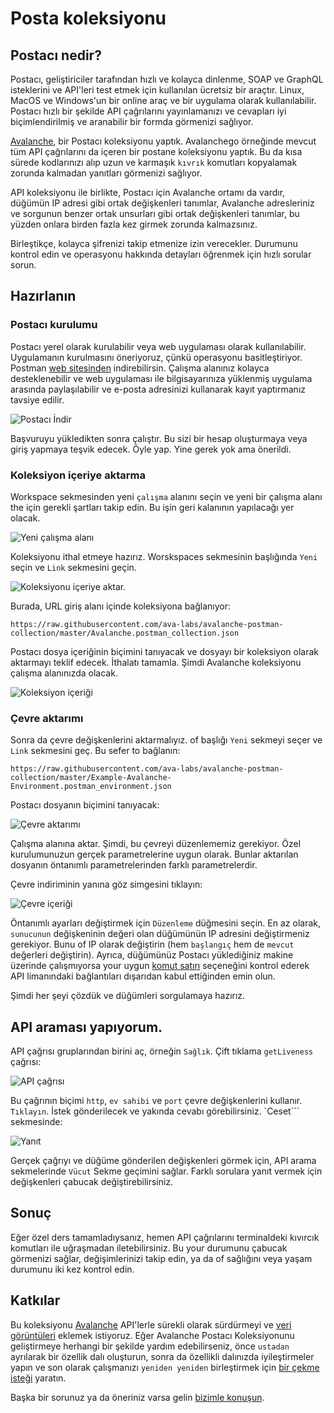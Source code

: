 # Posta koleksiyonu

## Postacı nedir?

Postacı, geliştiriciler tarafından hızlı ve kolayca dinlenme, SOAP ve GraphQL isteklerini ve API'leri test etmek için kullanılan ücretsiz bir araçtır. Linux, MacOS ve Windows'un bir online araç ve bir uygulama olarak kullanılabilir. Postacı hızlı bir şekilde API çağrılarını yayınlamanızı ve cevapları iyi biçimlendirilmiş ve aranabilir bir formda görmenizi sağlıyor.

[Avalanche](https://docs.avax.network)[](../release-notes/avalanchego.md), bir Postacı koleksiyonu yaptık. Avalanchego örneğinde mevcut tüm API çağrılarını da içeren bir postane koleksiyonu yaptık. Bu da kısa sürede kodlarınızı alıp uzun ve karmaşık `kıvrık` komutları kopyalamak zorunda kalmadan yanıtları görmenizi sağlıyor.

API koleksiyonu ile birlikte, Postacı için Avalanche ortamı da vardır, düğümün IP adresi gibi ortak değişkenleri tanımlar, Avalanche adresleriniz ve sorgunun benzer ortak unsurları gibi ortak değişkenleri tanımlar, bu yüzden onlara birden fazla kez girmek zorunda kalmazsınız.

Birleştikçe, kolayca şifrenizi takip etmenize izin verecekler. Durumunu kontrol edin ve operasyonu hakkında detayları öğrenmek için hızlı sorular sorun.

## Hazırlanın

### Postacı kurulumu

Postacı yerel olarak kurulabilir veya web uygulaması olarak kullanılabilir. Uygulamanın kurulmasını öneriyoruz, çünkü operasyonu basitleştiriyor. Postman [web sitesinden](https://www.postman.com/downloads/) indirebilirsin. Çalışma alanınız kolayca desteklenebilir ve web uygulaması ile bilgisayarınıza yüklenmiş uygulama arasında paylaşılabilir ve e-posta adresinizi kullanarak kayıt yaptırmanız tavsiye edilir.

![Postacı İndir](../../.gitbook/assets/postman_01_download.png)

Başvuruyu yükledikten sonra çalıştır. Bu sizi bir hesap oluşturmaya veya giriş yapmaya teşvik edecek. Öyle yap. Yine gerek yok ama önerildi.

### Koleksiyon içeriye aktarma

Workspace sekmesinden yeni `çalışma` alanını seçin ve yeni bir çalışma alanı the için gerekli şartları takip edin. Bu işin geri kalanının yapılacağı yer olacak.

![Yeni çalışma alanı](../../.gitbook/assets/postman_02_workspace.png)

Koleksiyonu ithal etmeye hazırız. Worskspaces sekmesinin başlığında `Yeni` seçin ve `Link` sekmesini geçin.

![Koleksiyonu içeriye aktar.](../../.gitbook/assets/postman_03_import.png)

Burada, URL giriş alanı içinde koleksiyona bağlanıyor:

```text
https://raw.githubusercontent.com/ava-labs/avalanche-postman-collection/master/Avalanche.postman_collection.json
```

Postacı dosya içeriğinin biçimini tanıyacak ve dosyayı bir koleksiyon olarak aktarmayı teklif edecek. İthalatı tamamla. Şimdi Avalanche koleksiyonu çalışma alanınızda olacak.

![Koleksiyon içeriği](../../.gitbook/assets/postman_04_collection.png)

### Çevre aktarımı

Sonra da çevre değişkenlerini aktarmalıyız. of başlığı `Yeni` sekmeyi seçer ve `Link` sekmesini geç. Bu sefer to bağlanın:

```text
https://raw.githubusercontent.com/ava-labs/avalanche-postman-collection/master/Example-Avalanche-Environment.postman_environment.json
```

Postacı dosyanın biçimini tanıyacak:

![Çevre aktarımı](../../.gitbook/assets/postman_05_environment.png)

Çalışma alanına aktar. Şimdi, bu çevreyi düzenlememiz gerekiyor. Özel kurulumunuzun gerçek parametrelerine uygun olarak. Bunlar aktarılan dosyanın öntanımlı parametrelerinden farklı parametrelerdir.

Çevre indiriminin yanına göz simgesini tıklayın:

![Çevre içeriği](../../.gitbook/assets/postman_06_variables.png)

Öntanımlı ayarları değiştirmek için `Düzenleme` düğmesini seçin. En az olarak, `sunucunun` değişkeninin değeri olan düğümünün IP adresini değiştirmeniz gerekiyor. Bunu of IP olarak değiştirin (hem `başlangıç` hem de `mevcut` değerleri değiştirin). Ayrıca, düğümünüz Postacı yüklediğiniz makine üzerinde çalışmıyorsa your uygun [komut satırı](../references/command-line-interface.md#http-server) seçeneğini kontrol ederek API limanındaki bağlantıları dışarıdan kabul ettiğinden emin olun.

Şimdi her şeyi çözdük ve düğümleri sorgulamaya hazırız.

## API araması yapıyorum.

API çağrısı gruplarından birini aç, örneğin `Sağlık`. Çift tıklama `getLiveness` çağrısı:

![API çağrısı](../../.gitbook/assets/postman_07_making_calls.png)

Bu çağrının biçimi `http`, `ev sahibi` ve `port` çevre değişkenlerini kullanır. `Tıklayın`. İstek gönderilecek ve yakında cevabı görebilirsiniz. `Ceset``` sekmesinde:

![Yanıt](../../.gitbook/assets/postman_08_response.png)

Gerçek çağrıyı ve düğüme gönderilen değişkenleri görmek için, API arama sekmelerinde `Vücut` Sekme geçimini sağlar. Farklı sorulara yanıt vermek için değişkenleri çabucak değiştirebilirsiniz.

## Sonuç

Eğer özel ders tamamladıysanız, hemen API çağrılarını terminaldeki kıvırcık komutları ile uğraşmadan iletebilirsiniz. Bu your durumunu çabucak görmenizi sağlar, değişimlerinizi takip edin, ya da of sağlığını veya yaşam durumunu iki kez kontrol edin.

## Katkılar

Bu koleksiyonu [Avalanche](https://docs.avax.network/build/avalanchego-apis) API'lerle sürekli olarak sürdürmeyi ve [veri görüntüleri](https://learning.postman.com/docs/sending-requests/visualizer/#visualizing-response-data) eklemek istiyoruz. Eğer Avalanche Postacı Koleksiyonunu geliştirmeye herhangi bir şekilde yardım edebilirseniz, önce `ustadan` ayrılarak bir özellik dalı oluşturun, sonra da özellikli dalınızda iyileştirmeler yapın ve son olarak çalışmanızı `yeniden yeniden` birleştirmek için [bir çekme isteği](https://github.com/ava-labs/avalanche-docs/pulls) yaratın.

Başka bir sorunuz ya da öneriniz varsa gelin [bizimle konuşun](https://chat.avalabs.org/).

